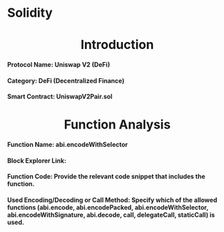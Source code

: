 # Solidity
<h1 align=center>Introduction</h1>

<h4>Protocol Name: Uniswap V2 (DeFi)</h4>
<h4>Category: DeFi (Decentralized Finance)</h4>
<h4>Smart Contract: UniswapV2Pair.sol</h4>

<h1 align=center>Function Analysis</h1>

<h4>Function Name: abi.encodeWithSelector</h4>
<h4>Block Explorer Link: </h4>
<h4>Function Code: Provide the relevant code snippet that includes the function.</h4>
<h4>Used Encoding/Decoding or Call Method: Specify which of the allowed functions (abi.encode, abi.encodePacked, abi.encodeWithSelector, abi.encodeWithSignature, abi.decode, call, delegateCall, staticCall) is used.</h4>

